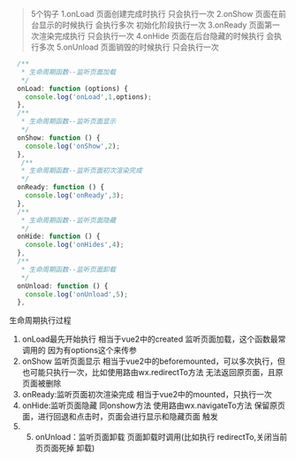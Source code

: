 
>5个钩子
1.onLoad        页面创建完成时执行      只会执行一次
2.onShow        页面在前台显示的时候执行  会执行多次  初始化阶段执行一次 
3.onReady       页面第一次渲染完成执行  只会执行一次
4.onHide        页面在后台隐藏的时候执行  会执行多次 
5.onUnload      页面销毁的时候执行    只会执行一次



```js
  /**
   * 生命周期函数--监听页面加载
   */
  onLoad: function (options) {
    console.log('onLoad',1,options);
  },
  /**
   * 生命周期函数--监听页面显示
   */
  onShow: function () {
    console.log('onShow',2);
  },
   /**
   * 生命周期函数--监听页面初次渲染完成
   */
  onReady: function () {
    console.log('onReady',3);
  },
  /**
   * 生命周期函数--监听页面隐藏
   */
  onHide: function () {
    console.log('onHides',4);
  },
  /**
   * 生命周期函数--监听页面卸载
   */
  onUnload: function () {
    console.log('onUnload',5);
  },
```





生命周期执行过程

1. onLoad最先开始执行 相当于vue2中的created 监听页面加载，这个函数最常调用的 因为有options这个来传参
2. onShow 监听页面显示 相当于vue2中的beforemounted，可以多次执行，但也可能只执行一次，比如使用路由wx.redirectTo方法 无法返回原页面，且原页面被删除
3. onReady:监听页面初次渲染完成 相当于vue2中的mounted，只执行一次
4.  onHide:监听页面隐藏 同onshow方法 使用路由wx.navigateTo方法 保留原页面，进行回退和点击时，页面会进行显示和隐藏页面 触发
5. 5. onUnload：监听页面卸载  页面卸载时调用(比如执行 redirectTo,关闭当前页页面死掉 卸载)
